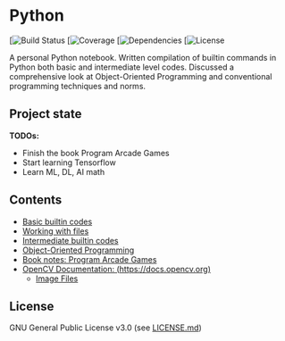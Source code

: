 # Python

[![Build Status](https://img.shields.io/appveyor/ci/gruntjs/grunt.svg)
[![Coverage](https://img.shields.io/azure-devops/coverage/swellaby/opensource/25.svg)
[![Dependencies](https://img.shields.io/david/expressjs/express.svg)
[![License](https://img.shields.io/eclipse-marketplace/l/notepad4e.svg)


A personal Python notebook. Written compilation of builtin commands in Python both basic and intermediate level codes. Discussed a comprehensive look at Object-Oriented Programming and conventional programming techniques and norms. 

Project state
-------------
**TODOs:**
* Finish the book Program Arcade Games
* Start learning Tensorflow
* Learn ML, DL, AI math

Contents
--------
 * [Basic builtin codes](https://github.com/reyfrancis/Mastering-Python/tree/master/Basic_builtin)
 * [Working with files](https://github.com/reyfrancis/Mastering-Python/tree/master/File_example)
 * [Intermediate builtin codes](https://github.com/reyfrancis/Mastering-Python/tree/master/Intermediate_builtin)
 * [Object-Oriented Programming](https://github.com/reyfrancis/Mastering-Python/tree/master/OOP_lecture_by_Corey_Schafer)
 * [Book notes: Program Arcade Games](https://github.com/reyfrancis/Mastering-Python/tree/master/ProgramArcadeGames_by_Paul_Vincent_Craven)
 * [OpenCV Documentation: (https://docs.opencv.org)](https://github.com/reyfrancis/Mastering-Python/tree/master/OpenCV)
   * [Image Files](https://github.com/reyfrancis/Mastering-Python/tree/master/OpenCV/Image%20Files)


License
-------
GNU General Public License v3.0 (see [LICENSE.md](https://github.com/reyfrancis/Mastering-Python/blob/master/LICENSE))
